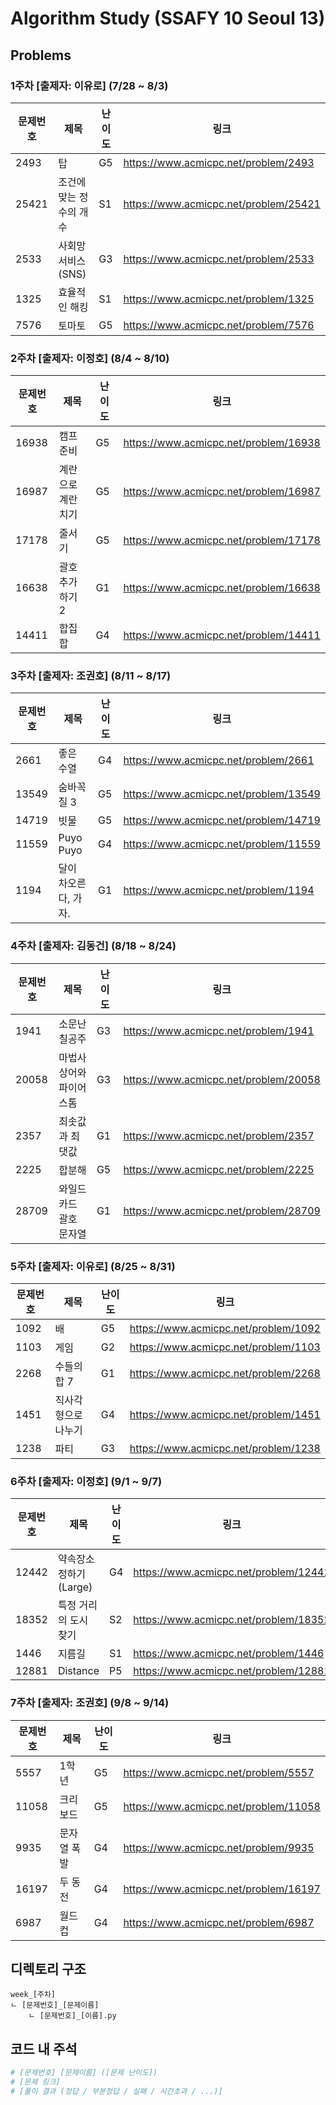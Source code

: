 # Algorithm Study (SSAFY 10 Seoul 13)

## Problems

### 1주차 [출제자: 이유로] (7/28 ~ 8/3)
|문제번호|제목|난이도|링크|
|---|---|---|---|
|2493|탑|G5|https://www.acmicpc.net/problem/2493|
|25421|조건에 맞는 정수의 개수|S1|https://www.acmicpc.net/problem/25421|
|2533|사회망 서비스(SNS)|G3|https://www.acmicpc.net/problem/2533|
|1325|효율적인 해킹|S1|https://www.acmicpc.net/problem/1325|
|7576|토마토|G5|https://www.acmicpc.net/problem/7576|

### 2주차 [출제자: 이정호] (8/4 ~ 8/10)
|문제번호|제목|난이도|링크|
|---|---|---|---|
|16938|캠프 준비|G5|https://www.acmicpc.net/problem/16938|
|16987|계란으로 계란치기|G5|https://www.acmicpc.net/problem/16987|
|17178|줄서기|G5|https://www.acmicpc.net/problem/17178|
|16638|괄호 추가하기 2|G1|https://www.acmicpc.net/problem/16638|
|14411|합집합|G4|https://www.acmicpc.net/problem/14411|
	
### 3주차 [출제자: 조권호] (8/11 ~ 8/17)
|문제번호|제목|난이도|링크|
|---|---|---|---|
|2661|좋은 수열|G4|https://www.acmicpc.net/problem/2661|
|13549|숨바꼭질 3|G5|https://www.acmicpc.net/problem/13549|
|14719|빗물|G5|https://www.acmicpc.net/problem/14719|
|11559|Puyo Puyo|G4|https://www.acmicpc.net/problem/11559|
|1194|달이 차오른다, 가자.|G1|https://www.acmicpc.net/problem/1194|

### 4주차 [출제자: 김동건] (8/18 ~ 8/24)
|문제번호|제목|난이도|링크|
|---|---|---|---|
|1941|소문난 칠공주|G3|https://www.acmicpc.net/problem/1941|
|20058|마법사 상어와 파이어스톰|G3|https://www.acmicpc.net/problem/20058|
|2357|최솟값과 최댓값|G1|https://www.acmicpc.net/problem/2357|
|2225|합분해|G5|https://www.acmicpc.net/problem/2225|
|28709|와일드카드 괄호 문자열|G1|https://www.acmicpc.net/problem/28709|

### 5주차 [출제자: 이유로] (8/25 ~ 8/31)
|문제번호|제목|난이도|링크|
|---|---|---|---|
|1092|배|G5|https://www.acmicpc.net/problem/1092|
|1103|게임|G2|https://www.acmicpc.net/problem/1103|
|2268|수들의 합 7|G1|https://www.acmicpc.net/problem/2268|
|1451|직사각형으로 나누기|G4|https://www.acmicpc.net/problem/1451|
|1238|파티|G3|https://www.acmicpc.net/problem/1238|

### 6주차 [출제자: 이정호] (9/1 ~ 9/7)
|문제번호|제목|난이도|링크|
|---|---|---|---|
|12442|약속장소 정하기 (Large)|G4|https://www.acmicpc.net/problem/12442|
|18352|특정 거리의 도시 찾기|S2|https://www.acmicpc.net/problem/18352|
|1446|지름길|S1|https://www.acmicpc.net/problem/1446|
|12881|Distance|P5|https://www.acmicpc.net/problem/12881|

### 7주차 [출제자: 조권호] (9/8 ~ 9/14)
|문제번호|제목|난이도|링크|
|---|---|---|---|
|5557|1학년|G5|https://www.acmicpc.net/problem/5557|
|11058|크리보드|G5|https://www.acmicpc.net/problem/11058|
|9935|문자열 폭발|G4|https://www.acmicpc.net/problem/9935|
|16197|두 동전|G4|https://www.acmicpc.net/problem/16197|
|6987|월드컵|G4|https://www.acmicpc.net/problem/6987|

## 디렉토리 구조
```
week_[주차]
ㄴ [문제번호]_[문제이름]
    ㄴ [문제번호]_[이름].py
```

## 코드 내 주석
```py
# [문제번호] [문제이름] ([문제 난이도])
# [문제 링크]
# [풀이 결과 (정답 / 부분정답 / 실패 / 시간초과 / ...)]
```
